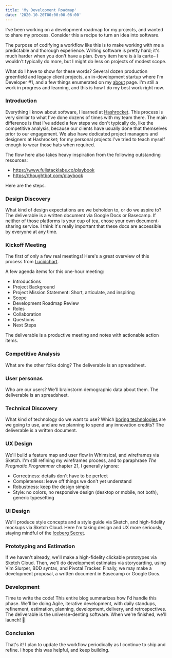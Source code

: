 ```yaml
---
title: 'My Development Roadmap'
date: '2020-10-20T00:00:00-06:00'
---
```


I've been working on a development roadmap for my projects, and wanted to share
my process. Consider this a recipe to turn an idea into software. 

The purpose of codifying a workflow like this is to make working with me a
predictable and thorough experience. Writing software is pretty hard; it's much
harder when you don't have a plan. Every item here is à la carte– I wouldn't
typically do more, but I might do less on projects of modest scope.

What do I have to show for these words? Several dozen production greenfield and
legacy client projects, an in-development startup where I'm Developer #1, and a
few things enumerated on my [about](/about) page. I'm still a work in progress
and learning, and this is how I do my best work right now.

### Introduction

Everything I know about software, I learned at [Hashrocket][hr]. This process
is very similar to what I've done dozens of times with my team there.  The main
difference is that I've added a few steps we don't typically do, like the
competitive analysis, because our clients have usually done that themselves
prior to our engagement. We also have dedicated project managers and designers
at Hashrocket; for my personal projects I've tried to teach myself enough to
wear those hats when required.

The flow here also takes heavy inspiration from the following outstanding
resources:

- https://www.fullstacklabs.co/playbook
- https://thoughtbot.com/playbook

Here are the steps.

### Design Discovery

What kind of design expectations are we beholden to, or do we aspire to?  The
deliverable is a written document via Google Docs or Basecamp. If neither of
those platforms is your cup of tea, chose your own document-sharing service. I
think it's really important that these docs are accessible by everyone at any
time.

### Kickoff Meeting

The first of only a few real meetings! Here's a great overview of this process
from [Lucidchart](https://www.lucidchart.com/blog/kickoff-meeting-agenda).

A few agenda items for this one-hour meeting:

- Introductions
- Project Background
- Project Mission Statement: Short, articulate, and inspiring
- Scope
- Development Roadmap Review
- Roles
- Collaboration
- Questions
- Next Steps

The deliverable is a productive meeting and notes with actionable action items.

### Competitive Analysis

What are the other folks doing? The deliverable is an spreadsheet.

### User personas

Who are our users? We'll brainstorm demographic data about them. The deliverable is
an spreadsheet.

### Technical Discovery

What kind of technology do we want to use? Which [boring technologies][boring]
are we going to use, and are we planning to spend any innovation credits? The
deliverable is a written document.

### UX Design

We'll build a feature map and user flow in Whimsical, and wireframes via
Sketch. I'm still refining my wireframes process, and to paraphrase _The
Pragmatic Programmer_ chapter 21, I generally ignore:

- Correctness: details don't have to be perfect
- Completeness: leave off things we don't yet understand
- Robustness: keep the design simple
- Style: no colors, no responsive design (desktop or mobile, not both), generic typesetting

### UI Design

We'll produce style concepts and a style guide via Sketch, and high-fidelity
mockups via Sketch Cloud. Here I'm taking design and UX more seriously, staying
mindful of the [Iceberg Secret][iceberg].

### Prototyping and Estimation

If we haven't already, we'll make a high-fidelity clickable prototypes via
Sketch Cloud. Then, we'll do development estimates via storycarding, using Vim
Slurper, BDD syntax, and Pivotal Tracker. Finally, we may make a development
proposal, a written document in Basecamp or Google Docs.

### Development

Time to write the code! This entire blog summarizes how I'd handle this phase.
We'll be doing Agile, iterative development, with daily standups, refinement,
estimation, planning, development, delivery, and retrospectives. The
deliverable is the universe-denting software. When we're finished, we'll
launch! 🚀

### Conclusion

That's it! I plan to update the workflow periodically as I continue to ship and
refine. I hope this was helpful, and keep building.

[boring]:https://mcfunley.com/choose-boring-technology
[iceberg]: https://www.joelonsoftware.com/2002/02/13/the-iceberg-secret-revealed/
[hr]: https://hashrocket.com/
